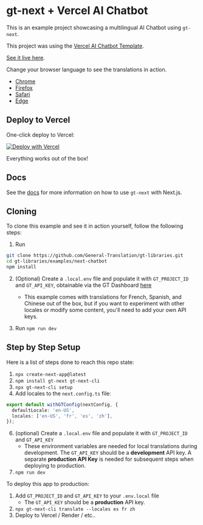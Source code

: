 # gt-next + Vercel AI Chatbot

This is an example project showcasing a multilingual AI Chatbot using `gt-next`.

This project was using the [Vercel AI Chatbot Template](https://github.com/vercel/ai-chatbot).

[See it live here](https://next-chatbot-example.vercel.app/).

Change your browser language to see the translations in action.

- [Chrome](https://support.google.com/chrome/answer/95647)
- [Firefox](https://support.mozilla.org/en-US/kb/delete-cookies-remove-info-websites-stored)
- [Safari](https://support.apple.com/en-mn/guide/safari/sfri11471/16.0/mac/11.0)
- [Edge](https://support.microsoft.com/en-us/microsoft-edge/delete-cookies-in-microsoft-edge-63947406-40ac-c3b8-57b9-2a946a29ae09)

## Deploy to Vercel

One-click deploy to Vercel:

[![Deploy with Vercel](https://vercel.com/button)](https://vercel.com/new/clone?repository-url=https://github.com/General-Translation/gt-libraries/tree/main/examples/next-chatbot)

Everything works out of the box!

## Docs

See the [docs](https://generaltranslation.com/docs/next/tutorials/quickstart) for more information on how to use `gt-next` with Next.js.

## Cloning

To clone this example and see it in action yourself, follow the following steps:

1. Run

```bash
git clone https://github.com/General-Translation/gt-libraries.git
cd gt-libraries/examples/next-chatbot
npm install
```

2. (Optional) Create a `.local.env` file and populate it with `GT_PROJECT_ID` and `GT_API_KEY`, obtainable via the GT Dashboard [here](https://generaltranslation.com/dashboard)

   - This example comes with translations for French, Spanish, and Chinese out of the box, but if you want to experiment with other locales or modify some content, you'll need to add your own API keys.

3. Run `npm run dev`

## Step by Step Setup

Here is a list of steps done to reach this repo state:

1. `npx create-next-app@latest`
2. `npm install gt-next gt-next-cli`
3. `npx gt-next-cli setup`
4. Add locales to the `next.config.ts` file:

```ts
export default withGTConfig(nextConfig, {
  defaultLocale: 'en-US',
  locales: ['en-US', 'fr', 'es', 'zh'],
});
```

6. (optional) Create a `.local.env` file and populate it with `GT_PROJECT_ID` and `GT_API_KEY`
   - These environment variables are needed for local translations during development. The `GT_API_KEY` should be a **development** API key. A separate **production API Key** is needed for subsequent steps when deploying to production.
7. `npm run dev`

To deploy this app to production:

1. Add `GT_PROJECT_ID` and `GT_API_KEY` to your `.env.local` file
   - The `GT_API_KEY` should be a **production** API key.
2. `npx gt-next-cli translate --locales es fr zh`
3. Deploy to Vercel / Render / etc..
